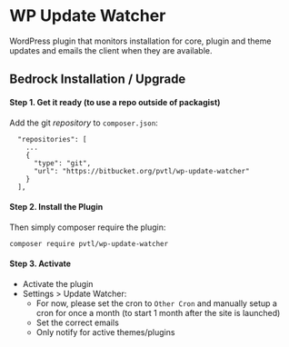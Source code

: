 # WP Update Watcher

WordPress plugin that monitors installation for core, plugin and theme updates and emails the client when they are available.

## Bedrock Installation / Upgrade

#### Step 1. Get it ready (to use a repo outside of packagist)

Add the git _repository_ to `composer.json`:

```
  "repositories": [
    ...
    {
      "type": "git",
      "url": "https://bitbucket.org/pvtl/wp-update-watcher"
    }
  ],
```


#### Step 2. Install the Plugin

Then simply composer require the plugin:

```
composer require pvtl/wp-update-watcher
```

#### Step 3. Activate

- Activate the plugin
- Settings > Update Watcher:
    - For now, please set the cron to `Other Cron` and manually setup a cron for once a month (to start 1 month after the site is launched)
    - Set the correct emails
    - Only notify for active themes/plugins
